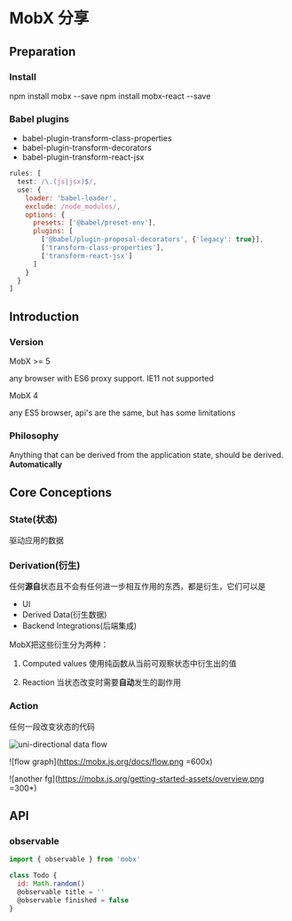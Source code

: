 # MobX 分享

## Preparation

### Install

npm install mobx --save
npm install mobx-react --save

### Babel plugins

- babel-plugin-transform-class-properties
- babel-plugin-transform-decorators
- babel-plugin-transform-react-jsx

```javascript
rules: [
  test: /\.(js|jsx)$/,
  use: {
    loader: 'babel-loader',
    exclude: /node_modules/,
    options: {
      presets: ['@babel/preset-env'],
      plugins: [
        ['@babel/plugin-proposal-decorators', {'legacy': true}],
        ['transform-class-properties'],
        ['transform-react-jsx']
      ]
    }
  }
]
```

## Introduction

### Version

MobX >= 5

any browser with ES6 proxy support. IE11 not supported

MobX 4

any ES5 browser, api's are the same, but has some limitations

### Philosophy

Anything that can be derived from the application state, should be derived. **Automatically**

## Core Conceptions

### State(状态)

驱动应用的数据

### Derivation(衍生)

任何**源自**状态且不会有任何进一步相互作用的东西，都是衍生，它们可以是

- UI
- Derived Data(衍生数据)
- Backend Integrations(后端集成)

MobX把这些衍生分为两种：

1. Computed values 使用纯函数从当前可观察状态中衍生出的值

2. Reaction 当状态改变时需要**自动**发生的副作用

### Action

任何一段改变状态的代码

![uni-directional data flow](https://mobx.js.org/images/action-state-view.png)

![flow graph](https://mobx.js.org/docs/flow.png =600x)

![another fg](https://mobx.js.org/getting-started-assets/overview.png =300*)

## API

### observable

```javascript
import { observable } from 'mobx'

class Todo {
  id: Math.random()
  @observable title = ''
  @observable finished = false
}
```
